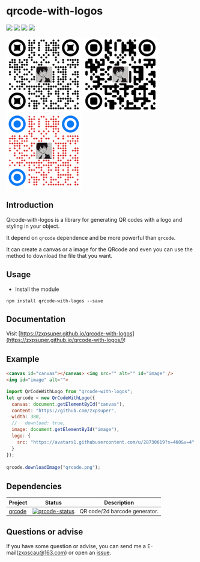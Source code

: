 # qrcode-with-logos 

![](https://img.shields.io/github/stars/zxpsuper/qrcode-with-logos)  ![](https://img.shields.io/npm/v/qrcode-with-logos.svg?style=flat-square) ![](https://img.shields.io/npm/dt/qrcode-with-logos.svg?style=flat-square) ![](https://img.shields.io/npm/l/qrcode.svg?style=flat-square)

<img src="./images/qr-code.png" width="200">
<img src="./images/qr-code2.png" width="200">
<img src="./images/qr-code3.png" width="200">

## Introduction

Qrcode-with-logos is a library for generating QR codes with a logo and styling in your object.

It depend on `qrcode` dependence and be more powerful than `qrcode`.

It can create a canvas or a image for the QRcode and even you can use the method to download the file that you want.

## Usage

- Install the module

```
npm install qrcode-with-logos --save
```

## Documentation

Visit [https://zxpsuper.github.io/qrcode-with-logos](https://zxpsuper.github.io/qrcode-with-logos/)!
## Example

```html
<canvas id="canvas"></canvas> <img src="" alt="" id="image" />
<img id="image" alt="">
```

```js
import QrCodeWithLogo from "qrcode-with-logos";
let qrcode = new QrCodeWithLogo({
  canvas: document.getElementById("canvas"),
  content: "https://github.com/zxpsuper",
  width: 380,
  //   download: true,
  image: document.getElementById("image"),
  logo: {
    src: "https://avatars1.githubusercontent.com/u/28730619?s=460&v=4"
  }
});

qrcode.downloadImage("qrcode.png");
```

## Dependencies

| Project  | Status                             | Description                   |
| -------- | ---------------------------------- | ----------------------------- |
| [qrcode] | [![qrcode-status]][qrcode-package] | QR code/2d barcode generator. |

[qrcode]: https://github.com/soldair/node-qrcode
[qrcode-status]: https://img.shields.io/npm/v/qrcode.svg
[qrcode-package]: https://npmjs.com/package/qrcode

## Questions or advise

If you have some question or advise, you can send me a E-mail(zxpscau@163.com) or open an [issue](https://github.com/zxpsuper/qrcode-with-logos/issues/new).

